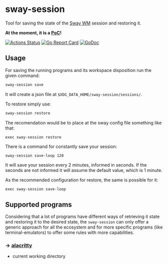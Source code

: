 # sway-session

Tool for saving the state of the [Sway WM](https://swaywm.org) session and restoring it.

**At the moment, it is a [PoC](https://en.wikipedia.org/wiki/Proof_of_concept)!**

[![Actions Status](https://github.com/gumieri/sway-session/workflows/Go/badge.svg)](https://github.com/gumieri/sway-session/actions)
[![Go Report Card](https://goreportcard.com/badge/github.com/gumieri/note)](https://goreportcard.com/report/github.com/gumieri/note)
[![GoDoc](https://godoc.org/github.com/gumieri/sway-session?status.svg)](https://godoc.org/github.com/gumieri/sway-session)

## Usage
For saving the running programs and its workspace disposition run the given command:
```bash
sway-session save
```
It will create a json file at `$XDG_DATA_HOME/sway-session/sessions/`.

To restore simply use:
```bash
sway-session restore
```
The recomendation would be to place at the sway config file something like that:
```config
exec sway-session restore
```

There is a command for constantly save your session:
```bash
sway-session save-loop 120
```
It will save your session every 2 minutes, informed in seconds. If the seconds are not informed it will assume the default value, which is 1 minute.

As the recommended configuration for restore, the same is possible for it:
```config
exec sway-session save-loop
```

## Supported programs
Considering that a lot of programs have different ways of retrieving it state and restoring it to the desired state,
the `sway-session` can only offer a generic approach for all the ecosystem and for more specific programs (like terminal-emulators)
to offer some rules with more capabilities.

### → [alacritty](https://github.com/jwilm/alacritty)
 * current working directory

